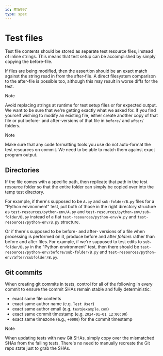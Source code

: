 ```yaml
---
id: MTW997
type: spec
---
```


# Test files

Test file contents should be stored as separate test resource files, instead of inline strings. This means that test setup can be accomplished by simply copying the before-file.

If files are being modified, then the assertion should be an exact match against the string read in from the after-file. A direct filesystem comparison to the after-file is possible too, although this may result in worse diffs for the test.

> [!NOTE]
> Avoid replacing strings at runtime for test setup files or for expected output. We want to be sure that we're getting exactly what we asked for. If you find yourself wishing to modify an existing file, either create another copy of that file or put before- and after-versions of that file in `before/` and `after/` folders.

> [!NOTE]
> Make sure that any code formatting tools you use do not auto-format the test resources on commit. We need to be able to match them against exact program output.

## Directories

If the file comes with a specific path, then replicate that path in the test resource folder so that the entire folder can simply be copied over into the temp test directory.

For example, if there's supposed to be `A.py` and `sub-folder/B.py` files for a "Python environment" test, put both of those in the right directory structure as `test-resources/python-env/A.py` and `test-resources/python-env/sub-folder/B.py` instead of a flat `test-resources/python-env/A.py` and `test-resources/python-env/B.py` structure.

Or if there's supposed to be before- and after- versions of a file when processing is performed on it, produce before and after _folders_ rather than before and after files. For example, if we're supposed to test edits to `sub-folder/B.py` in the "Python environment" test, then there should be `test-resources/python-env/before/sub-folder/B.py` and `test-resources/python-env/after/subfolder/B.py`.

## Git commits

When creating git commits in tests, control for all of the following in every commit to ensure the commit SHAs remain stable and fully deterministic:

- exact same file contents
- exact same author name (e.g. `Test User`)
- exact same author email (e.g. `test@example.com`)
- exact same commit timestamp (e.g. `2024-01-01 12:00:00`)
- exact same timezone (e.g., `+0000`) for the commit timestamp

> [!NOTE]
> When updating tests with new Git SHAs, simply copy over the mismatched SHAs from the failing tests. There's no need to manually recreate the Git repo state just to grab the SHAs.
